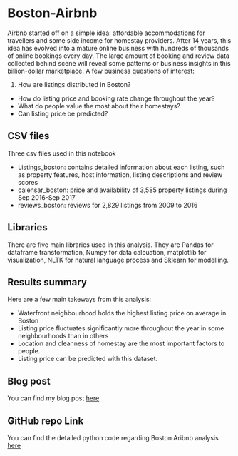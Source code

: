 # Boston-Airbnb 
Airbnb started off on a simple idea: affordable accommodations for travellers and some side income for homestay providers. After 14 years, this idea has evolved into a mature online business with hundreds of thousands of online bookings every day. The large amount of booking and review data collected behind scene will reveal some patterns or business insights in this billion-dollar marketplace.
A few business questions of interest:
1. How are listings distributed in Boston?
* How do listing price and booking rate change throughout the year?
* What do people value the most about their homestays?
* Can listing price be predicted?

## CSV files
Three csv files used in this notebook
* Listings_boston: contains detailed information about each listing, such as property features, host information, listing descriptions and review scores
* calensar_boston: price and availability of 3,585 property listings during Sep 2016-Sep 2017
* reviews_boston: reviews for 2,829 listings from 2009 to 2016

## Libraries
There are five main libraries used in this analysis. They are Pandas for dataframe transformation, Numpy for data calcuation, matplotlib for visualization, NLTK for natural language process and Sklearn for modelling.

## Results summary
Here are a few main takeways from this analysis:
*	Waterfront neighbourhood holds the highest listing price on average in Boston
*	Listing price fluctuates significantly more throughout the year in some neighbourhoods than in others
*	Location and cleanness of homestay are the most important factors to people. 
*	Listing price can be predicted with this dataset.


## Blog post
You can find my blog post [here](https://medium.com/@dongshimiao/do-you-understand-airbnb-activity-of-homestays-in-boston-d9074193a9a6)

## GitHub repo Link
You can find the detailed python code regarding Boston Aribnb analysis [here](https://github.com/ShimmyD/Boston-Airbnb/blob/master/Boston_Airbnb.ipynb)
